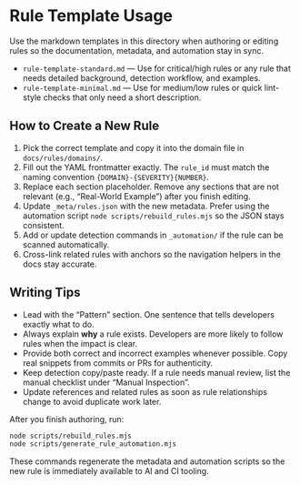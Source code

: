 # Rule Template Usage

Use the markdown templates in this directory when authoring or editing rules so the documentation, metadata, and automation stay in sync.

- `rule-template-standard.md` — Use for critical/high rules or any rule that needs detailed background, detection workflow, and examples.
- `rule-template-minimal.md` — Use for medium/low rules or quick lint-style checks that only need a short description.

## How to Create a New Rule

1. Pick the correct template and copy it into the domain file in `docs/rules/domains/`.
2. Fill out the YAML frontmatter exactly. The `rule_id` must match the naming convention `{DOMAIN}-{SEVERITY}{NUMBER}`.
3. Replace each section placeholder. Remove any sections that are not relevant (e.g., “Real-World Example”) after you finish editing.
4. Update `_meta/rules.json` with the new metadata. Prefer using the automation script `node scripts/rebuild_rules.mjs` so the JSON stays consistent.
5. Add or update detection commands in `_automation/` if the rule can be scanned automatically.
6. Cross-link related rules with anchors so the navigation helpers in the docs stay accurate.

## Writing Tips

- Lead with the “Pattern” section. One sentence that tells developers exactly what to do.
- Always explain **why** a rule exists. Developers are more likely to follow rules when the impact is clear.
- Provide both correct and incorrect examples whenever possible. Copy real snippets from commits or PRs for authenticity.
- Keep detection copy/paste ready. If a rule needs manual review, list the manual checklist under “Manual Inspection”.
- Update references and related rules as soon as rule relationships change to avoid duplicate work later.

After you finish authoring, run:

```bash
node scripts/rebuild_rules.mjs
node scripts/generate_rule_automation.mjs
```

These commands regenerate the metadata and automation scripts so the new rule is immediately available to AI and CI tooling.
